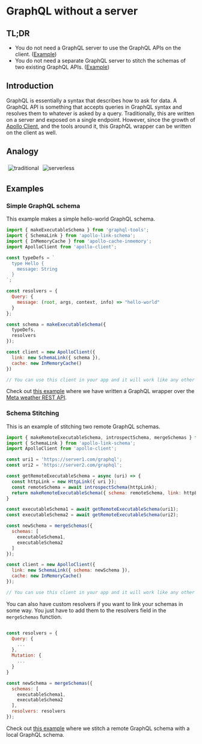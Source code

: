 # GraphQL without a server

## TL;DR

- You do not need a GraphQL server to use the GraphQL APIs on the client. ([Example](https://github.com/hasura/client-side-graphql/tree/master/examples/graphql-wrapper-rest))
- You do not need a separate GraphQL server to stitch the schemas of two existing GraphQL APIs. ([Example](https://github.com/hasura/client-side-graphql/tree/master/examples/schema-stitching))

## Introduction

GraphQL is essentially a syntax that describes how to ask for data. A GraphQL API is something that accepts queries in GraphQL syntax and resolves them to whatever is asked by a query. Traditionally, this are written on a server and exposed on a single endpoint. However, since the growth of [Apollo Client](https://www.apollographql.com/client/), and the tools around it, this GraphQL wrapper can be written on the client as well.

## Analogy

<div style="display:flex; flex-direction:row">
<img style="margin:5px;" src="https://raw.githubusercontent.com/hasura/client-side-graphql/master/assets/server.jpg" alt="traditional">
<img style="margin:5px;" src="https://raw.githubusercontent.com/hasura/client-side-graphql/master/assets/serverless.jpg" alt="serverless">
</div>

## Examples

### Simple GraphQL schema

This example makes a simple hello-world GraphQL schema.

```js
import { makeExecutableSchema } from 'graphql-tools';
import { SchemaLink } from 'apollo-link-schema';
import { InMemoryCache } from 'apollo-cache-inmemory';
import ApolloClient from 'apollo-client';

const typeDefs = `
  type Hello {
    message: String
  }
`;

const resolvers = {
  Query: {
    message: (root, args, context, info) => "hello-world"
  }
};

const schema = makeExecutableSchema({
  typeDefs,
  resolvers
});

const client = new ApolloClient({
  link: new SchemaLink({ schema }),
  cache: new InMemoryCache()
})

// You can use this client in your app and it will work like any other GraphQL server

```

Check out [this example](https://github.com/hasura/client-side-graphql/tree/master/examples/graphql-wrapper-rest) where we have written a GraphQL wrapper over the [Meta weather REST API](https://www.metaweather.com/).

### Schema Stitching

This is an example of stitching two remote GraphQL schemas.

```js
import { makeRemoteExecutableSchema, introspectSchema, mergeSchemas } from 'graphql-tools';
import { SchemaLink } from 'apollo-link-schema';
import ApolloClient from 'apollo-client';

const uri1 = 'https://server1.com/graphql';
const uri2 = 'https://server2.com/graphql';

const getRemoteExecutableSchema = async (uri) => {
  const httpLink = new HttpLink({ uri });
  const remoteSchema = await introspectSchema(httpLink);
  return makeRemoteExecutableSchema({ schema: remoteSchema, link: httpLink });
}

const executableSchema1 = await getRemoteExecutableSchema(uri1);
const executableSchema2 = await getRemoteExecutableSchema(uri2);

const newSchema = mergeSchemas({
  schemas: [
    executableSchema1,
    executableSchema2
  ]
});

const client = new ApolloClient({
  link: new SchemaLink({ schema: newSchema }),
  cache: new InMemoryCache()
});

// You can use this client in your app and it will work like any other GraphQL server
```

You can also have custom resolvers if you want to link your schemas in some way. You just have to add them to the resolvers field in the `mergeSchemas` function.

```js

const resolvers = {
  Query: {
    ...
  },
  Mutation: {
    ...
  }
}

const newSchema = mergeSchemas({
  schemas: [
    executableSchema1,
    executableSchema2
  ],
  resolvers: resolvers
});
```

Check out [this example](https://github.com/hasura/client-side-graphql/tree/master/examples/schema-stitching) where we stitch a remote GraphQL schema with a local GraphQL schema.
